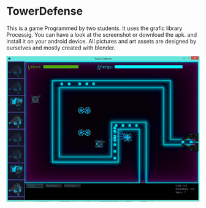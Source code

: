 # TowerDefense
This is a game Programmed by two students.
It uses the grafic library Processig.
You can have a look at the screenshot or download the apk. and install it on your android device.
All pictures and art assets are designed by ourselves and mostly created with blender.


![Screenshot](Screenshots/1.7.PNG?raw=true)
